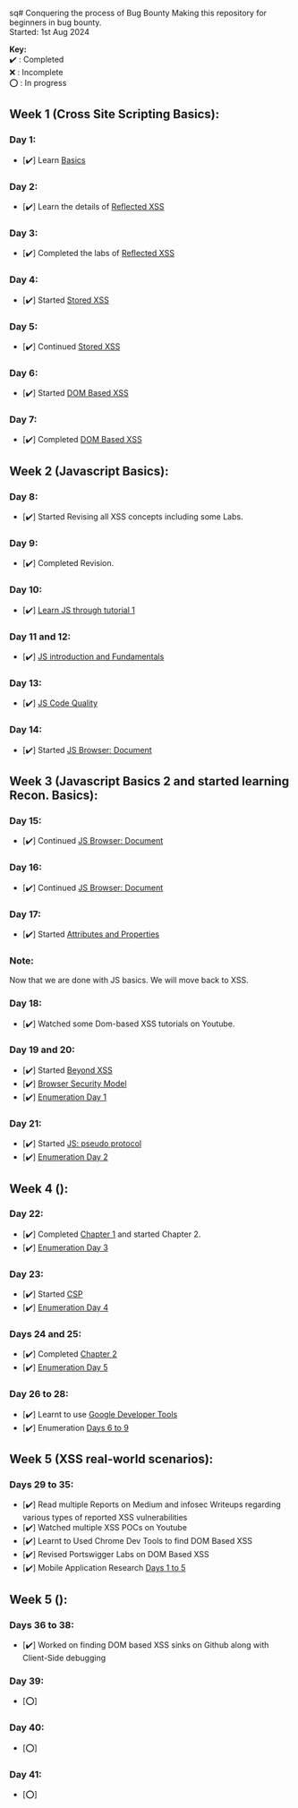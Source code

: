 sq# Conquering the process of Bug Bounty
Making this repository for beginners in bug bounty.   
Started: 1st Aug 2024

**Key:**  
   ✔️ : Completed  
   ❌ : Incomplete  
   ⭕ : In progress  

## Week 1 (Cross Site Scripting Basics):
### Day 1:
- [✔️] Learn [Basics](https://portswigger.net/web-security/cross-site-scripting)
### Day 2:
- [✔️] Learn the details of [Reflected XSS](https://portswigger.net/web-security/cross-site-scripting/reflected)
### Day 3:
- [✔️] Completed the labs of [Reflected XSS](https://portswigger.net/web-security/cross-site-scripting/reflected)
### Day 4:
- [✔️] Started [Stored XSS](https://portswigger.net/web-security/cross-site-scripting/stored)
### Day 5:
- [✔️] Continued [Stored XSS](https://portswigger.net/web-security/cross-site-scripting/stored)
### Day 6:
- [✔️] Started [DOM Based XSS](https://portswigger.net/web-security/cross-site-scripting/dom-based)
### Day 7:
- [✔️] Completed [DOM Based XSS](https://portswigger.net/web-security/cross-site-scripting/dom-based)
## Week 2 (Javascript Basics):
### Day 8:
- [✔️] Started Revising all XSS concepts including some Labs.
### Day 9:
- [✔️] Completed Revision.
### Day 10:
- [✔️] [Learn JS through tutorial 1](https://www.youtube.com/watch?v=W6NZfCO5SIk)
### Day 11 and 12:
- [✔️] [JS introduction and Fundamentals](https://javascript.info/)
### Day 13:
- [✔️] [JS Code Quality](https://javascript.info/)
### Day 14:
- [✔️] Started [JS Browser: Document](https://javascript.info/)
## Week 3 (Javascript Basics 2 and started learning Recon. Basics):
### Day 15:
- [✔️] Continued [JS Browser: Document](https://javascript.info/searching-elements-dom)
### Day 16:
- [✔️] Continued [JS Browser: Document](https://javascript.info/basic-dom-node-properties)
### Day 17:
- [✔️] Started [Attributes and Properties](https://javascript.info/dom-attributes-and-properties)
### Note: 
Now that we are done with JS basics. We will move back to XSS.
### Day 18:
- [✔️] Watched some Dom-based XSS tutorials on Youtube.
### Day 19 and 20:
- [✔️] Started [Beyond XSS](https://aszx87410.github.io/beyond-xss/en/)
- [✔️] [Browser Security Model](https://aszx87410.github.io/beyond-xss/en/ch1/browser-security-model/)
- [✔️] [Enumeration Day 1](https://github.com/najam1997/CyberSecurityResearch)
### Day 21:
- [✔️] Started [JS: pseudo protocol](https://aszx87410.github.io/beyond-xss/en/ch1/javascript-protocol/)
- [✔️] [Enumeration Day 2](https://github.com/najam1997/CyberSecurityResearch)
## Week 4 ():
### Day 22:
- [✔️] Completed [Chapter 1](https://aszx87410.github.io/beyond-xss/en/ch1/browser-security-model/) and started Chapter 2.
- [✔️] [Enumeration Day 3](https://github.com/najam1997/CyberSecurityResearch)
### Day 23:
- [✔️] Started [CSP](https://aszx87410.github.io/beyond-xss/en/ch2/xss-defense-csp/)
- [✔️] [Enumeration Day 4](https://github.com/najam1997/CyberSecurityResearch)
### Days 24 and 25:
- [✔️] Completed [Chapter 2](https://aszx87410.github.io/beyond-xss/en/ch2/)
- [✔️] [Enumeration Day 5](https://github.com/najam1997/CyberSecurityResearch)
### Day 26 to 28:
- [✔️] Learnt to use [Google Developer Tools](https://developer.chrome.com/docs/devtools/overview)
- [✔️] Enumeration [Days 6 to 9](https://github.com/najam1997/CyberSecurityResearch)
## Week 5 (XSS real-world scenarios):
### Days 29 to 35:
- [✔️] Read multiple Reports on Medium and infosec Writeups regarding various types of reported XSS vulnerabilities[]()
- [✔️] Watched multiple XSS POCs on Youtube[]()
- [✔️] Learnt to Used Chrome Dev Tools to find DOM Based XSS[]()
- [✔️] Revised Portswigger Labs on DOM Based XSS[]()
- [✔️] Mobile Application Research [Days 1 to 5](https://github.com/najam1997/CyberSecurityResearch)
## Week 5 ():
### Days 36 to 38:
- [✔️] Worked on finding DOM based XSS sinks on Github along with Client-Side debugging[]()
### Day 39:
- [⭕] []()
### Day 40:
- [⭕] []()
### Day 41:
- [⭕] []()
